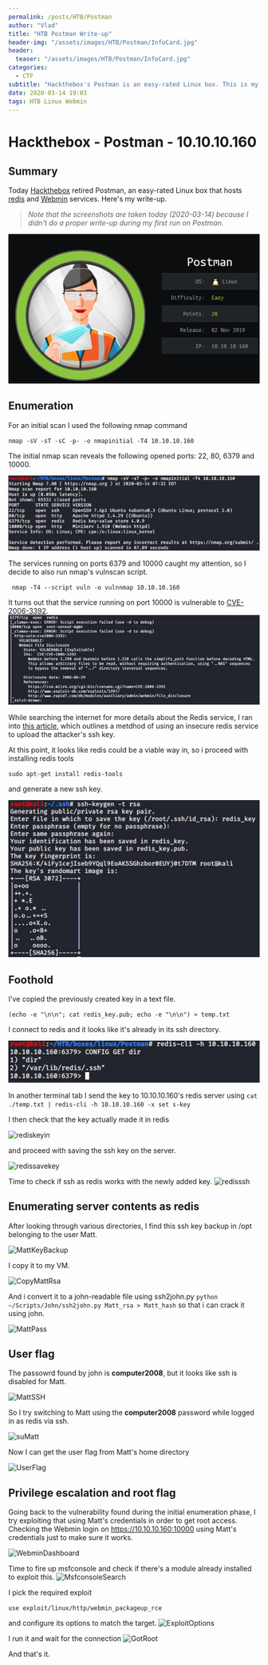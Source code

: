 ```yaml
---
permalink: /posts/HTB/Postman
author: "Vlad"
title: "HTB Postman Write-up"
header-img: "/assets/images/HTB/Postman/InfoCard.jpg"
header:
  teaser: "/assets/images/HTB/Postman/InfoCard.jpg"
categories: 
  - CTF
subtitle: "Hackthebox's Postman is an easy-rated Linux box. This is my write-up on how to gain access and privilege escalation on it."
date: 2020-03-14 19:03
tags: HTB Linux Webmin
---
```


# Hackthebox - Postman - 10.10.10.160

## Summary
Today [Hackthebox](https://www.hackthebox.eu) retired Postman, an easy-rated Linux box that hosts [redis](https://redis.io/topics/introduction) and [Webmin](https://en.wikipedia.org/wiki/Webmin) services.
Here's my write-up.

>*Note that the screenshots are taken today (2020-03-14) because I didn't do a proper write-up during my first run on Postman.*

![InfoCard](/assets/images/HTB/Postman/InfoCard.jpg)

## Enumeration

For an initial scan I used the following nmap command 
```
nmap -sV -sT -sC -p- -o nmapinitial -T4 10.10.10.160
```
The initial nmap scan reveals the following opened ports: 22, 80, 6379 and 10000.

![nmapinitial](/assets/images/HTB/Postman/nmapinitial.jpg)

The services running on ports 6379 and 10000 caught my attention, so I decide to also run nmap's vulnscan script.

```
 nmap -T4 --script vuln -o vulnnmap 10.10.10.160
```

It turns out that the service running on port 10000 is vulnerable to [CVE-2006-3392](https://cve.mitre.org/cgi-bin/cvename.cgi?name=CVE-2006-3392).
![vulnmap](/assets/images/HTB/Postman/vulnmap.jpg)

While searching the internet for more details about the Redis service, I ran into [this article](https://medium.com/@Victor.Z.Zhu/redis-unauthorized-access-vulnerability-simulation-victor-zhu-ac7a71b2e419), which outlines a metdhod of using an insecure redis service to upload the attacker's ssh key. 

At this point, it looks like redis could be a viable way in, so i proceed with installing redis tools 
```
sudo apt-get install redis-tools
```
and generate a new ssh key.

![rsa_key](/assets/images/HTB/Postman/rsa_key.jpg)

## Foothold

I've copied the previously created key in a text file.
```
(echo -e "\n\n"; cat redis_key.pub; echo -e "\n\n") > temp.txt
``` 
I connect to redis and it looks like it's already in its ssh directory.

![redissshdirconfig](/assets/images/HTB/Postman/redissshdirconfig.jpg)

In another terminal tab I send the key to 10.10.10.160's redis server using 
```cat ./temp.txt | redis-cli -h 10.10.10.160 -x set s-key```

I then check that the key actually made it in redis

![rediskeyin](/assets/images/HTB/Postman/rediskeyin.jpg)

and proceed with saving the ssh key on the server.

![redissavekey](/assets/images/HTB/Postman/redissavekey.jpg)

Time to check if ssh as redis works with the newly added key.
![redisssh](/assets/images/HTB/Postman/redisssh.jpg)

## Enumerating server contents as redis

After looking through various directories, I find this ssh key backup in /opt belonging to the user Matt.

![MattKeyBackup](/assets/images/HTB/Postman/MattKeyBackup.jpg)

I copy it to my VM.

![CopyMattRsa](/assets/images/HTB/Postman/CopyMattRsa.jpg)

And i convert it to a john-readable file using ssh2john.py 
```python ~/Scripts/John/ssh2john.py Matt_rsa > Matt_hash```
so that i can crack it using john.

![MattPass](/assets/images/HTB/Postman/MattPass.jpg)

## User flag
The passowrd found by john is __computer2008__, but it looks like ssh is disabled for Matt.

![MattSSH](/assets/images/HTB/Postman/MattSSH.jpg)

So I try switching to Matt using the __computer2008__ password while logged in as redis via ssh.

![suMatt](/assets/images/HTB/Postman/suMatt.jpg)

Now I can get the user flag from Matt's home directory

![UserFlag](/assets/images/HTB/Postman/UserFlag.jpg)

## Privilege escalation and root flag

Going back to the vulnerability found during the initial enumeration phase, I try exploiting that using Matt's credentials in order to get root access.
Checking the Webmin login on https://10.10.10.160:10000 using Matt's credentials just to make sure it works.

![WebminDashboard](/assets/images/HTB/Postman/WebminDashboard.jpg)

Time to fire up msfconsole and check if there's a module already installed to exploit this.
![MsfconsoleSearch](/assets/images/HTB/Postman/MsfconsoleSearch.jpg)

I pick the required exploit 
```
use exploit/linux/http/webmin_packageup_rce
```
and configure its options to match the target.
![ExploitOptions](/assets/images/HTB/Postman/ExploitOptions.jpg)

I run it and wait for the connection
![GotRoot](/assets/images/HTB/Postman/GotRoot.jpg)

And that's it.
